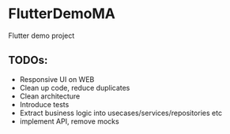 # FlutterDemoMA
Flutter demo project


## TODOs:
- Responsive UI on WEB
- Clean up code, reduce duplicates
- Clean architecture
- Introduce tests
- Extract business logic into usecases/services/repositories etc
- implement API, remove mocks

